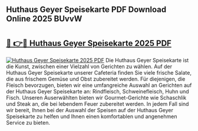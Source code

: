 ## Huthaus Geyer Speisekarte PDF Download Online 2025 BUvvW

# <h2><a href="http://gc6sdoc.nevu.top/?p=Huthaus+Geyer+Speisekarte">🔗 👉🔴 Huthaus Geyer Speisekarte 2025 PDF</a></h2>

[![Huthaus Geyer Speisekarte 2025 PDF](https://i.imgur.com/dBaPXMq.png)](http://gc6sdoc.nevu.top/?p=Huthaus+Geyer+Speisekarte)
Die Huthaus Geyer Speisekarte ist die Kunst, zwischen einer Vielzahl von Gerichten zu wählen. Auf der Huthaus Geyer Speisekarte unserer Cafeteria finden Sie viele frische Salate, die aus frischem Gemüse und Obst zubereitet werden. Für diejenigen, die Fleisch bevorzugen, bieten wir eine umfangreiche Auswahl an Gerichten auf der Huthaus Geyer Speisekarte an: Rindfleisch, Schweinefleisch, Huhn und Fisch. Unseren Auserwählten bieten wir Gourmet-Gerichte wie Schaschlik und Steak an, die bei lebendem Feuer zubereitet werden. In jedem Fall sind wir bereit, Ihnen bei der Auswahl der Speisen auf der Huthaus Geyer Speisekarte zu helfen und Ihnen einen komfortablen und angenehmen Service zu bieten.
